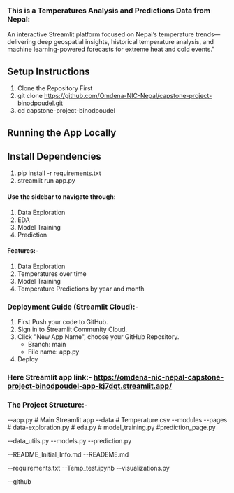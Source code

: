 ### This is a Temperatures Analysis and Predictions Data from Nepal: 
  An interactive Streamlit platform focused on Nepal’s temperature trends—delivering deep geospatial insights, historical temperature analysis, and machine learning-powered forecasts for extreme heat and cold events."
  
## Setup Instructions 
1.  Clone the Repository First
2.  git clone https://github.com/Omdena-NIC-Nepal/capstone-project-binodpoudel.git
3.  cd capstone-project-binodpoudel

## Running the App Locally
## Install Dependencies
1. pip install -r requirements.txt 
2. streamlit run app.py 


#### Use the sidebar to navigate through:
 1. Data Exploration
 2. EDA 
 3. Model Training 
 4. Prediction

#### Features:-
  1. Data Exploration
  2. Temperatures over time
  3. Model Training
  4. Temperature Predictions by year and month
 ### Deployment Guide (Streamlit Cloud):- 
 1. First Push your code to GitHub.
 2. Sign in to Streamlit Community Cloud.
 3. Click "New App Name", choose your GitHub Repository. 
      * Branch: main
      * File name: app.py
1. Deploy   
### Here Streamlit app link:-  https://omdena-nic-nepal-capstone-project-binodpoudel-app-kj7dqt.streamlit.app/
   

### The Project Structure:-
--app.py # Main Streamlit app
--data  # Temperature.csv
--modules 
--pages # data-exploration.py
        # eda.py
        # model_training.py
        #prediction_page.py

--data_utils.py
--models.py
--prediction.py


--README_Initial_Info.md
--READEME.md

--requirements.txt
--Temp_test.ipynb
--visualizations.py


--github
